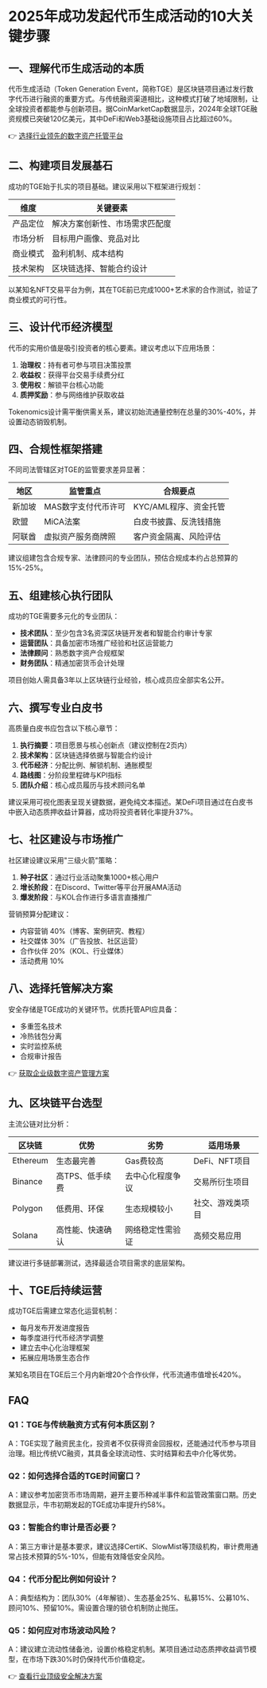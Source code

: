 # 2025年成功发起代币生成活动的10大关键步骤

## 一、理解代币生成活动的本质

代币生成活动（Token Generation Event，简称TGE）是区块链项目通过发行数字代币进行融资的重要方式。与传统融资渠道相比，这种模式打破了地域限制，让全球投资者都能参与创新项目。据CoinMarketCap数据显示，2024年全球TGE融资规模已突破120亿美元，其中DeFi和Web3基础设施项目占比超过60%。

👉 [选择行业领先的数字资产托管平台](https://bit.ly/okx_welcome)

## 二、构建项目发展基石

成功的TGE始于扎实的项目基础。建议采用以下框架进行规划：

| 维度          | 关键要素                     |
|---------------|------------------------------|
| 产品定位      | 解决方案创新性、市场需求匹配度 |
| 市场分析      | 目标用户画像、竞品对比       |
| 商业模式      | 盈利机制、成本结构           |
| 技术架构      | 区块链选择、智能合约设计     |

以某知名NFT交易平台为例，其在TGE前已完成1000+艺术家的合作测试，验证了商业模式的可行性。

## 三、设计代币经济模型

代币的实用价值是吸引投资者的核心要素。建议考虑以下应用场景：

1. **治理权**：持有者可参与项目决策投票
2. **收益权**：获得平台交易手续费分红
3. **使用权**：解锁平台核心功能
4. **质押奖励**：参与网络维护获取收益

Tokenomics设计需平衡供需关系，建议初始流通量控制在总量的30%-40%，并设置动态销毁机制。

## 四、合规性框架搭建

不同司法管辖区对TGE的监管要求差异显著：

| 地区     | 监管重点                   | 合规要点                     |
|----------|----------------------------|------------------------------|
| 新加坡   | MAS数字支付代币许可        | KYC/AML程序、资金托管        |
| 欧盟     | MiCA法案                   | 白皮书披露、反洗钱措施       |
| 阿联酋   | 虚拟资产服务商牌照         | 客户资金隔离、风险评估       |

建议组建包含合规专家、法律顾问的专业团队，预估合规成本约占总预算的15%-25%。

## 五、组建核心执行团队

成功的TGE需要多元化的专业团队：
- **技术团队**：至少包含3名资深区块链开发者和智能合约审计专家
- **运营团队**：具备加密市场推广经验和社区运营能力
- **法律顾问**：熟悉数字资产合规框架
- **财务团队**：精通加密货币会计处理

项目创始人需具备3年以上区块链行业经验，核心成员应全部实名公开。

## 六、撰写专业白皮书

高质量白皮书应包含以下核心章节：
1. **执行摘要**：项目愿景与核心创新点（建议控制在2页内）
2. **技术架构**：区块链选择依据与智能合约设计
3. **代币经济**：分配比例、解锁机制、通胀模型
4. **路线图**：分阶段里程碑与KPI指标
5. **团队介绍**：核心成员履历与技术顾问名单

建议采用可视化图表呈现关键数据，避免纯文本描述。某DeFi项目通过在白皮书中嵌入动态质押收益计算器，成功将投资者转化率提升37%。

## 七、社区建设与市场推广

社区建设建议采用"三级火箭"策略：
1. **种子社区**：通过行业活动聚集1000+核心用户
2. **增长阶段**：在Discord、Twitter等平台开展AMA活动
3. **爆发阶段**：与KOL合作进行多语言直播推广

营销预算分配建议：
- 内容营销 40%（博客、案例研究、教程）
- 社交媒体 30%（广告投放、社区运营）
- 合作伙伴 20%（KOL、行业媒体）
- 活动费用 10%

## 八、选择托管解决方案

安全存储是TGE成功的关键环节。优质托管API应具备：
- 多重签名技术
- 冷热钱包分离
- 实时监控系统
- 合规审计报告

👉 [获取企业级数字资产管理方案](https://bit.ly/okx_welcome)

## 九、区块链平台选型

主流公链对比分析：

| 区块链     | 优势                  | 劣势                  | 适用场景               |
|------------|-----------------------|-----------------------|------------------------|
| Ethereum   | 生态最完善             | Gas费较高              | DeFi、NFT项目          |
| Binance    | 高TPS、低手续费        | 去中心化程度争议       | 交易所衍生项目         |
| Polygon    | 低费用、环保           | 生态规模较小           | 社交、游戏类项目       |
| Solana     | 高性能、快速确认       | 网络稳定性需验证       | 高频交易应用           |

建议进行多链部署测试，选择最适合项目需求的底层架构。

## 十、TGE后持续运营

成功TGE后需建立常态化运营机制：
- 每月发布开发进度报告
- 每季度进行代币经济学调整
- 建立去中心化治理框架
- 拓展应用场景生态合作

某知名项目在TGE后三个月内新增20个合作伙伴，代币流通市值增长420%。

## FAQ

### Q1：TGE与传统融资方式有何本质区别？
A：TGE实现了融资民主化，投资者不仅获得资金回报权，还能通过代币参与项目治理。相比传统VC融资，其具备全球流动性、实时结算和去中介化等优势。

### Q2：如何选择合适的TGE时间窗口？
A：建议参考加密货币市场周期，避开主要币种减半事件和监管政策窗口期。历史数据显示，牛市初期发起的TGE成功率提升约58%。

### Q3：智能合约审计是否必要？
A：第三方审计是基本要求，建议选择CertiK、SlowMist等顶级机构，审计费用通常占技术预算的5%-10%，但能有效降低安全风险。

### Q4：代币分配比例如何设计？
A：典型结构为：团队30%（4年解锁）、生态基金25%、私募15%、公募10%、顾问10%、预留10%。需设置合理的锁仓机制防止抛压。

### Q5：如何应对市场波动风险？
A：建议建立流动性储备池，设置价格稳定机制。某项目通过动态质押收益调节模型，在市场下跌30%时仍保持代币价值稳定。

👉 [查看行业顶级安全解决方案](https://bit.ly/okx_welcome)